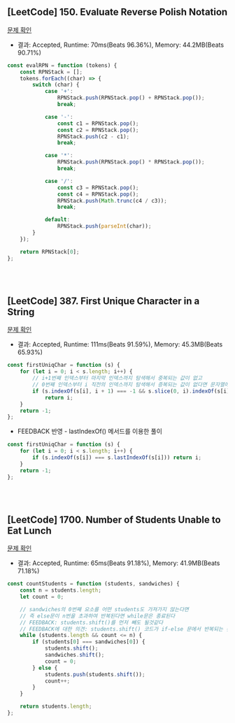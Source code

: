## [LeetCode] 150. Evaluate Reverse Polish Notation

[문제 확인](https://leetcode.com/problems/evaluate-reverse-polish-notation/description/)

-   결과: Accepted, Runtime: 70ms(Beats 96.36%), Memory: 44.2MB(Beats 90.71%)

```js
const evalRPN = function (tokens) {
    const RPNStack = [];
    tokens.forEach((char) => {
        switch (char) {
            case '+':
                RPNStack.push(RPNStack.pop() + RPNStack.pop());
                break;

            case '-':
                const c1 = RPNStack.pop();
                const c2 = RPNStack.pop();
                RPNStack.push(c2 - c1);
                break;

            case '*':
                RPNStack.push(RPNStack.pop() * RPNStack.pop());
                break;

            case '/':
                const c3 = RPNStack.pop();
                const c4 = RPNStack.pop();
                RPNStack.push(Math.trunc(c4 / c3));
                break;

            default:
                RPNStack.push(parseInt(char));
        }
    });

    return RPNStack[0];
};
```

</br>
</br>

## [LeetCode] 387. First Unique Character in a String

[문제 확인](https://leetcode.com/problems/first-unique-character-in-a-string/description/)

-   결과: Accepted, Runtime: 111ms(Beats 91.59%), Memory: 45.3MB(Beats 65.93%)

<!-- FEEDBACK: lastIndexOf 사용하면 더 좋을것 같습니다 -->

```js
const firstUniqChar = function (s) {
    for (let i = 0; i < s.length; i++) {
        // i+1번째 인덱스부터 마지막 인덱스까지 탐색해서 중복되는 값이 없고
        // 0번째 인덱스부터 i 직전의 인덱스까지 탐색해서 증복되는 값이 없다면 문자열에서 유일무이한 문자이므로 바로 return
        if (s.indexOf(s[i], i + 1) === -1 && s.slice(0, i).indexOf(s[i]) === -1)
            return i;
    }
    return -1;
};
```

-   FEEDBACK 반영 - lastIndexOf() 메서드를 이용한 풀이

```js
const firstUniqChar = function (s) {
    for (let i = 0; i < s.length; i++) {
        if (s.indexOf(s[i]) === s.lastIndexOf(s[i])) return i;
    }
    return -1;
};
```

<br>
<br>

## [LeetCode] 1700. Number of Students Unable to Eat Lunch

[문제 확인](https://leetcode.com/problems/number-of-students-unable-to-eat-lunch/description/)

-   결과: Accepted, Runtime: 65ms(Beats 91.18%), Memory: 41.9MB(Beats 71.18%)

```js
const countStudents = function (students, sandwiches) {
    const n = students.length;
    let count = 0;

    // sandwiches의 0번째 요소를 어떤 students도 가져가지 않는다면
    // 즉 else문이 n번을 초과하여 반복된다면 while문은 종료된다
    // FEEDBACK: students.shift()를 먼저 빼도 될것같다
    // FEEDBACK에 대한 의견: students.shift() 코드가 if-else 문에서 반복되는 것은 맞습니다. 하지만 if문의 경우 shift 메서드로 빼낸 값을 별도의 변수에 저장하는 과정은 불필요하고, else 문에서도 변수에 값을 저장하지 않고 바로 push하는 것이 좀 더 가독성 있다고 판단하였습니다.
    while (students.length && count <= n) {
        if (students[0] === sandwiches[0]) {
            students.shift();
            sandwiches.shift();
            count = 0;
        } else {
            students.push(students.shift());
            count++;
        }
    }

    return students.length;
};
```
